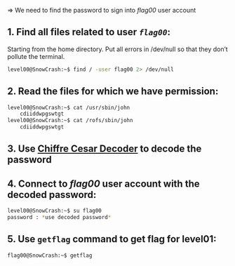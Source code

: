 => We need to find the password to sign into *flag00* user account


## 1. Find all files related to user *`flag00`*:
Starting from the home directory. Put all errors in /dev/null so that they don’t pollute the terminal.

```bash
level00@SnowCrash:~$ find / -user flag00 2> /dev/null
```

## 2. Read the files for which we have permission:

```bash
level00@SnowCrash:~$ cat /usr/sbin/john
    cdiiddwpgswtgt
level00@SnowCrash:~$ cat /rofs/sbin/john
    cdiiddwpgswtgt
```

## 3. Use [Chiffre Cesar Decoder](https://www.dcode.fr/chiffre-cesar) to decode the password

## 4. Connect to *flag00* user account with the decoded password:

```bash
level00@SnowCrash:~$ su flag00
password : *use decoded password*
```

## 5. Use `getflag` command to get flag for level01:

```bash
flag00@SnowCrash:~$ getflag
```